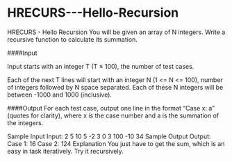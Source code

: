 # HRECURS---Hello-Recursion

HRECURS - Hello Recursion
You will be given an array of N integers. Write a recursive function to calculate its summation.

####Input

Input starts with an integer T (T ≤ 100), the number of test cases.

Each of the next T lines will start with an integer N (1 <= N <= 100), number of integers followed by N space separated. Each of these N integers will be between -1000 and 1000 (inclusive).

####Output For each test case, output one line in the format “Case x: a” (quotes for clarity), where x is the case number and a is the summation of the integers.

Sample Input
Input:
2
5 10 5 -2 3 0
3 100 -10 34
Sample Output
Output:
Case 1: 16
Case 2: 124
Explanation
You just have to get the sum, which is an easy in task iteratively. Try it recursively.
